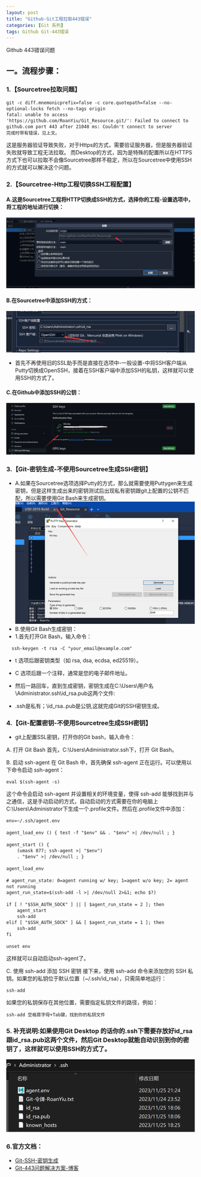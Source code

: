 ```yaml
---
layout: post
title: "Github-Git工程拉取443错误"
categories: [Git 系列]
tags: Github Git-443错误
---
```

Github 443错误问题

## 一。流程步骤：
### 1.【Sourcetree拉取问题】

```
git -c diff.mnemonicprefix=false -c core.quotepath=false --no-optional-locks fetch --no-tags origin
fatal: unable to access 'https://github.com/RoanYiu/Git_Resource.git/': Failed to connect to github.com port 443 after 21048 ms: Couldn't connect to server
完成时带有错误，见上文。
```

这是服务器验证导致失败，对于Https的方式，需要验证服务器，但是服务器验证失败就导致工程无法拉取。
而Desktop的方式，因为是特殊的配置所以在HTTPS方式下也可以拉取不会像Sourcetree那样不稳定，所以在Sourcetree中使用SSH的方式就可以解决这个问题。

### 2.【Sourcetree-Http工程切换SSH工程配置】

#### A.这是Sourcetree工程将HTTP切换成SSH的方式，选择你的工程-设置选项中，将工程的地址进行切换：
![Sourcetree切换SSH](/image/image-2023-11-25-01.png)

#### B.在Sourcetree中添加SSH的方式：
![Sourcetree切换SSH](/image/image-2023-11-25-02.png)

* 首先不再使用旧的SSL助手而是直接在选项中-一般设置-中将SSH客户端从Putty切换成OpenSSH，接着在SSH客户端中添加SSH的私钥，这样就可以使用SSH的方式了。

#### C.在Github中添加SSH的公钥：
![Sourcetree切换SSH](/image/image-2023-11-25-03.png)

### 3.【Git-密钥生成-不使用Sourcetree生成SSH密钥】

* A.如果在Sourcetree选项选择Putty的方式，那么就需要使用Puttygen来生成密钥，但是这样生成出来的密钥测试后出现私有密钥跟git上配置的公钥不匹配，所以需要使用Git Bash来生成密钥。
![Sourcetree切换SSH](/image/image-2023-11-25-04.png)
* B.使用Git Bash生成密钥：
* 1.首先打开Git Bash，输入命令：

```
  ssh-keygen -t rsa -C "your_email@example.com"

```

* t 选项后跟密钥类型（如 rsa, dsa, ecdsa, ed25519）。

* C 选项后跟一个注释，通常是您的电子邮件地址。

* 然后一路回车，直到生成密钥，密钥生成在C:\Users\用户名\Administrator\.ssh\id_rsa.pub这两个文件:
* \.ssh是私有；\id_rsa..pub是公钥,这就完成Git的SSH密钥生成。

### 4.【Git-配置密钥-不使用Sourcetree生成SSH密钥】

* git上配置SSL密钥，打开你的Git bash，输入命令：

A. 打开 Git Bash
首先，C:\Users\Administrator\.ssh下，打开 Git Bash。

B. 启动 ssh-agent
在 Git Bash 中，首先确保 ssh-agent 正在运行。可以使用以下命令启动 ssh-agent：

```
eval $(ssh-agent -s)
```

这个命令会启动 ssh-agent 并设置相关的环境变量，使得 ssh-add 能够找到并与之通信，这是手动启动的方式，自动启动的方式需要在你的电脑上C:\Users\Administrator下生成一个.profile文件。然后在.profile文件中添加：

```
env=~/.ssh/agent.env

agent_load_env () { test -f "$env" && . "$env" >| /dev/null ; }

agent_start () {
    (umask 077; ssh-agent >| "$env")
    . "$env" >| /dev/null ; }

agent_load_env

# agent_run_state: 0=agent running w/ key; 1=agent w/o key; 2= agent not running
agent_run_state=$(ssh-add -l >| /dev/null 2>&1; echo $?)

if [ ! "$SSH_AUTH_SOCK" ] || [ $agent_run_state = 2 ]; then
    agent_start
    ssh-add
elif [ "$SSH_AUTH_SOCK" ] && [ $agent_run_state = 1 ]; then
    ssh-add
fi

unset env
```

这样就可以自动启动ssh-agent了。

C. 使用 ssh-add 添加 SSH 密钥
接下来，使用 ssh-add 命令来添加您的 SSH 私钥。如果您的私钥位于默认位置（~/.ssh/id_rsa），只需简单地运行：

```
ssh-add
```

如果您的私钥保存在其他位置，需要指定私钥文件的路径，例如：

```
ssh-add 空格首字母+Tab键，找到你的私钥文件
```

### 5. 补充说明:如果使用Git Desktop 的话你的.ssh下需要存放好id_rsa跟id_rsa.pub这两个文件，然后Git Desktop就能自动识别到你的密钥了，这样就可以使用SSH的方式了。
![Sourcetree切换SSH](/image/image-2023-11-25-05.png)

### 6.官方文档：

* [Git-SSH-密钥生成](https://docs.github.com/cn/github/authenticating-to-github/generating-a-new-ssh-key-and-adding-it-to-the-ssh-agent)
* [Git-443问题解决方案-博客](https://jauved.github.io/posts/Git%E6%8B%89%E5%8F%96%E5%A4%B1%E8%B4%A5443%E6%9C%80%E7%BB%88%E8%A7%A3%E5%86%B3%E5%8A%9E%E6%B3%95/)
